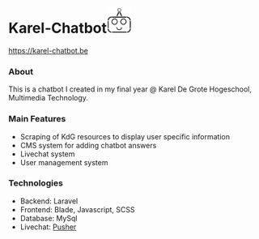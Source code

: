 # Karel-Chatbot<img src="https://github.com/alessandroaussems/karel-chatbot/blob/master/htdocs/public/img/logo_black.png" width="50" height="50">
https://karel-chatbot.be

### About
This is a chatbot I created in my final year @ Karel De Grote Hogeschool, Multimedia Technology.

### Main Features
- Scraping of KdG resources to display user specific information
- CMS system for adding chatbot answers
- Livechat system
- User management system

### Technologies
- Backend: Laravel
- Frontend: Blade, Javascript, SCSS
- Database: MySql
- Livechat: [Pusher](https://pusher.com/)
